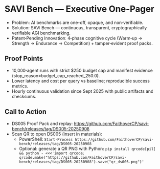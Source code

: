 # SAVI Bench — Executive One-Pager

- Problem: AI benchmarks are one-off, opaque, and non‑verifiable.
- Solution: SAVI Bench — continuous, transparent, cryptographically verifiable AGI benchmarking.
- Patent‑Pending Innovation: 4‑phase cognitive cycle (Warm‑up → Strength → Endurance → Competition) + tamper‑evident proof packs.

## Proof Points
- 10,000‑agent runs with strict $250 budget cap and manifest evidence (stop_reason=budget_cap_reached_250.0).
- Lower latency and cost per query vs baseline; reproducible success metrics.
- Hourly continuous validation since Sept 2025 with public artifacts and checksums.

## Call to Action
- DS005 Proof Pack and replay: https://github.com/FaithoverCP/savi-bench/releases/tag/DS005-20250908
- Scan QR to open DS005 (insert in materials):
  - PowerShell: `Start-Process https://github.com/FaithoverCP/savi-bench/releases/tag/DS005-20250908`
  - Optional: generate a QR PNG with Python: `pip install qrcode[pil] && python - <<<'import qrcode; qrcode.make("https://github.com/FaithoverCP/savi-bench/releases/tag/DS005-20250908").save("qr_ds005.png")'`
